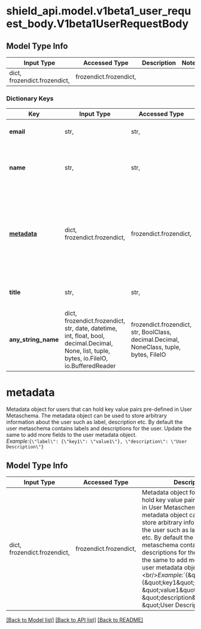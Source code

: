 # shield_api.model.v1beta1_user_request_body.V1beta1UserRequestBody

## Model Type Info
Input Type | Accessed Type | Description | Notes
------------ | ------------- | ------------- | -------------
dict, frozendict.frozendict,  | frozendict.frozendict,  |  | 

### Dictionary Keys
Key | Input Type | Accessed Type | Description | Notes
------------ | ------------- | ------------- | ------------- | -------------
**email** | str,  | str,  | The email of the user. The email must be unique within the entire Shield instance.&lt;br/&gt;*Example:*&#x60;\&quot;john.doe@raystack.org\&quot;&#x60; | 
**name** | str,  | str,  | The name of the user. The name must be unique within the entire Shield instance. The name can contain only alphanumeric characters, dashes and underscores and must start with a letter. If not provided, Shield automatically generates a name from the user email.  | [optional] 
**[metadata](#metadata)** | dict, frozendict.frozendict,  | frozendict.frozendict,  | Metadata object for users that can hold key value pairs pre-defined in User Metaschema. The metadata object can be used to store arbitrary information about the user such as label, description etc. By default the user metaschema contains labels and descriptions for the user. Update the same to add more fields to the user metadata object. &lt;br/&gt;*Example:*&#x60;{\&quot;label\&quot;: {\&quot;key1\&quot;: \&quot;value1\&quot;}, \&quot;description\&quot;: \&quot;User Description\&quot;}&#x60; | [optional] 
**title** | str,  | str,  | The title can contain any UTF-8 character, used to provide a human-readable name for the user. Can also be left empty. &lt;br/&gt;*Example:*&#x60;\&quot;John Doe\&quot;&#x60; | [optional] 
**any_string_name** | dict, frozendict.frozendict, str, date, datetime, int, float, bool, decimal.Decimal, None, list, tuple, bytes, io.FileIO, io.BufferedReader | frozendict.frozendict, str, BoolClass, decimal.Decimal, NoneClass, tuple, bytes, FileIO | any string name can be used but the value must be the correct type | [optional]

# metadata

Metadata object for users that can hold key value pairs pre-defined in User Metaschema. The metadata object can be used to store arbitrary information about the user such as label, description etc. By default the user metaschema contains labels and descriptions for the user. Update the same to add more fields to the user metadata object. <br/>*Example:*`{\"label\": {\"key1\": \"value1\"}, \"description\": \"User Description\"}`

## Model Type Info
Input Type | Accessed Type | Description | Notes
------------ | ------------- | ------------- | -------------
dict, frozendict.frozendict,  | frozendict.frozendict,  | Metadata object for users that can hold key value pairs pre-defined in User Metaschema. The metadata object can be used to store arbitrary information about the user such as label, description etc. By default the user metaschema contains labels and descriptions for the user. Update the same to add more fields to the user metadata object. &lt;br/&gt;*Example:*&#x60;{\&quot;label\&quot;: {\&quot;key1\&quot;: \&quot;value1\&quot;}, \&quot;description\&quot;: \&quot;User Description\&quot;}&#x60; | 

[[Back to Model list]](../../README.md#documentation-for-models) [[Back to API list]](../../README.md#documentation-for-api-endpoints) [[Back to README]](../../README.md)

